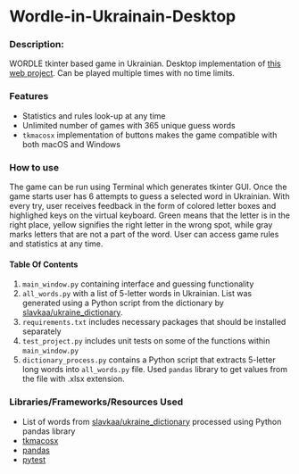# Wordle-in-Ukrainain-Desktop

### Description:

WORDLE tkinter based game in Ukrainian. Desktop implementation of [this web project](https://github.com/oksan5782/Wordle-in-Ukrainian-Web). Can be played multiple times with no time limits.


### Features

+ Statistics and rules look-up at any time
+ Unlimited number of games with 365 unique guess words
+ `tkmacosx` implementation of buttons makes the game compatible with both macOS and Windows


### How to use

The game can be run using Terminal which generates tkinter GUI.
Once the game starts user has 6 attempts to guess a selected word in Ukrainian. With every try, user receives feedback in the form of colored letter boxes and highlighed keys on the virtual keyboard. Green means that the letter is in the right place, yellow signifies the right letter in the wrong spot, while gray marks letters that are not a part of the word.
User can access game rules and statistics at any time.


#### Table Of Contents

1. `main_window.py` containing interface and guessing functionality
2. `all_words.py` with a list of 5-letter words in Ukrainian. List was generated using a Python script from the dictionary by [slavkaa/ukraine_dictionary](https://github.com/slavkaa/ukraine_dictionary).
3. `requirements.txt` includes necessary packages that should be installed separately
4. `test_project.py` includes unit tests on some of the functions within `main_window.py`
5. `dictionary_process.py` contains a Python script that extracts 5-letter long words into `all_words.py` file. Used `pandas` library to get values from the file with .xlsx extension.


### Libraries/Frameworks/Resources Used

- List of words from [slavkaa/ukraine_dictionary](https://github.com/slavkaa/ukraine_dictionary) processed using Python pandas library
- [tkmacosx](https://pypi.org/project/tkmacosx/)
- [pandas](https://pandas.pydata.org/)
- [pytest](https://docs.pytest.org/en/7.2.x/)
